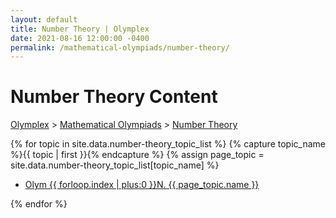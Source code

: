 ```yaml
---
layout: default
title: Number Theory | Olymplex
date: 2021-08-16 12:00:00 -0400
permalink: /mathematical-olympiads/number-theory/
---
```

<h1>Number Theory Content</h1>
<p><a href="https://example.com">Olymplex</a> > <a href="https://example.com">Mathematical Olympiads</a> > <a href="https://example.com">Number Theory</a><p>
{% for topic in site.data.number-theory_topic_list %}
{% capture topic_name %}{{ topic | first }}{% endcapture %}
{% assign page_topic = site.data.number-theory_topic_list[topic_name] %}
  <ul class="actions fit big">
  <li><a href="{{ site.baseurl }}{{ page.permalink}}olym-{{ forloop.index | plus:0 }}n" class="button fit big">Olym {{ forloop.index | plus:0 }}N. {{ page_topic.name }}</a></li>
  </ul>
{% endfor %}
